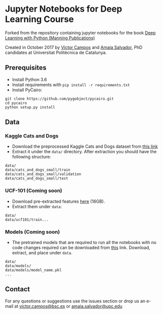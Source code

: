 # Jupyter Notebooks for Deep Learning Course

Forked from the repository containing jupyter notebooks for the book [Deep Learning with Python (Manning Publications)](https://www.manning.com/books/deep-learning-with-python?a_aid=keras&a_bid=76564dff)

Created in October 2017 by [Víctor Campos](https://imatge.upc.edu/web/people/victor-campos) and [Amaia Salvador](https://imatge.upc.edu/web/people/amaia-salvador), PhD candidates at Universitat Politècnica de Catalunya.

## Prerequisites

- Install Python 3.6
- Install requirements with ```pip install -r requirements.txt```
- Install PyCairo:

```shell
git clone https://github.com/pygobject/pycairo.git
cd pycairo
python setup.py install
```

## Data 

### Kaggle Cats and Dogs

- Download the preprocessed Kaggle Cats and Dogs dataset from [this link](https://drive.google.com/file/d/0B_ebsCRJm2BfclJOblQ3UWZkeGs/view?usp=sharing)
- Extract it under the ```data/``` directory. After extraction you should have the following structure:

```shell
data/
data/cats_and_dogs_small/train
data/cats_and_dogs_small/validation
data/cats_and_dogs_small/test
```

### UCF-101 (Coming soon)
- Download pre-extracted features [here]() (16GB).
- Extract them under ```data```:
```shell
data/
data/ucf101/train...
```

### Models (Coming soon)

- The pretrained models that are required to run all the notebooks with no code changes required can be downloaded from [this]() link. Download, extract, and place under ```data```.

```shell
data/
data/models/
data/models/model_name.pkl
...
```

## Contact

For any questions or suggestions use the issues section or drop us an e-mail at victor.campos@bsc.es or amaia.salvador@upc.edu